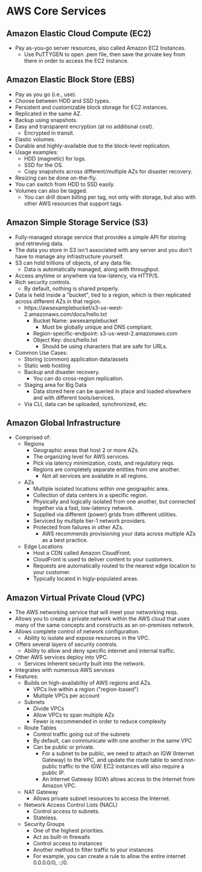 # AWS Core Services

## Amazon Elastic Cloud Compute (EC2)
* Pay as-you-go server resources, also called Amazon EC2 Instances. 
  * Use PuTTYGEN to open .pem file, then save the private key from there 
    in order to access the EC2 instance.

## Amazon Elastic Block Store (EBS)
* Pay as you go (i.e., use).
* Choose between HDD and SSD types.
* Persistent and customizable block storage for EC2 instances.
* Replicated in the same AZ.
* Backup using snapshots.
* Easy and transparent encryption (at no additional cost).
  * Encrypted in transit.
* Elastic volumes.
* Durable and highly-available due to the block-level replication.
* Usage examples:
  * HDD (magnetic) for logs.
  * SSD for the OS.
  * Copy snapshots across different/multiple AZs for disaster recovery.
* Resizing can be done on-the-fly.
* You can switch from HDD to SSD easily.
* Volumes can also be tagged.
  * You can drill down billing per tag, not only with storage, but also 
    with other AWS resources that support tags.

## Amazon Simple Storage Service (S3)
* Fully-managed storage service that provides a simple API for storing
  and retrieving data.
* The data you store in S3 isn't associated with any server and you 
  don't have to manage any infrastructure yourself.
* S3 can hold trillions of objects, of any data file.
  * Data is automatically managed, along with throughput.
* Access anytime or anywhere via low-latency, via HTTP/S.
* Rich security controls.
  * By default, nothing is shared properly.
* Data is held inside a "bucket", tied to a region, which is then 
  replicated across different AZs in that region.
  * https://awsexamplebucket/s3-us-west-2.amazonaws.com/docs/hello.txt
    * Bucket Name: awsexamplebucket
      * Must be globally unique and DNS compliant.
    * Region-specific-endpoint: s3-us-west-2.amazonaws.com
    * Object Key: docs/hello.txt
      * Should be using characters that are safe for URLs.
* Common Use Cases:
  * Storing (common) application data/assets
  * Static web hosting
  * Backup and disaster recovery.
    * You can do cross-region replication.
  * Staging area for Big Data
    * Data stored here can be queried in place and loaded elsewhere and 
      with different tools/services.
  * Via CLI, data can be uploaded, synchronized, etc.

## Amazon Global Infrastructure
* Comprised of:
  * Regions
    * Geographic areas that host 2 or more AZs.
    * The organizing level for AWS services.
    * Pick via latency minimization, costs, and regulatory reqs.
    * Regions are completely separate entities from one another.
      * Not all services are available in all regions.
  * AZs
    * Multiple isolated locations within one geographic area.
    * Collection of data centers in a specific region.
    * Physically and logically isolated from one another, but connected 
      together via a fast, low-latency network.
    * Supplied via different (power) grids from different utilities.
    * Serviced by multiple tier-1 network providers.
    * Protected from failures in other AZs.
      * AWS recommends provisioning your data across multiple AZs as a
        best practice.
  * Edge Locations
    * Host a CDN called Amazon CloudFront.
    * CloudFront is used to deliver content to your customers.
    * Requests are automatically routed to the nearest edge location
      to your customer.
    * Typically located in higly-populated areas.

## Amazon Virtual Private Cloud (VPC)
* The AWS networking service that will meet your networking reqs.
* Allows you to create a private network within the AWS cloud that
    uses many of the same concepts and constructs as an on-premises
    network.
* Allows complete control of network configuration.
  * Ability to isolate and expose resources in the VPC.
* Offers several layers of security controls.
  * Ability to allow and deny specific internet and internal traffic.
* Other AWS services deploy into VPC.
  * Services inherent security built into the network.
* Integrates with numerous AWS services
* Features:
  * Builds on high-availabiltiy of AWS regions and AZs.
    * VPCs live within a region ("region-based")
    * Multiple VPCs per account
  * Subnets
    * Divide VPCs
    * Allow VPCs to span multiple AZs
    * Fewer is recommended in order to reduce complexity
  * Route Tables
    * Control traffic going out of the subnets
    * By default, can communicate with one another in the same VPC
    * Can be public or private.
      * For a subnet to be public, we need to attach an IGW (Internet
        Gateway) to the VPC, and update the route table to send non-
        public traffic to the IGW. EC2 instances will also require a
        public IP.
      * An Internet Gateway (IGW) allows access to the Internet from
        Amazon VPC.
  * NAT Gateway
    * Allows private subnet resources to access the Internet.
  * Network Access Control Lists (NACL)
    * Control access to subnets.
    * Stateless.
  * Security Groups
    * One of the highest priorities.
    * Act as built-in firewalls
    * Control access to instances
    * Another method to filter traffic to your instances
    * For example, you can create a rule to allow the entire internet
      0.0.0.0/0, ::/0.

